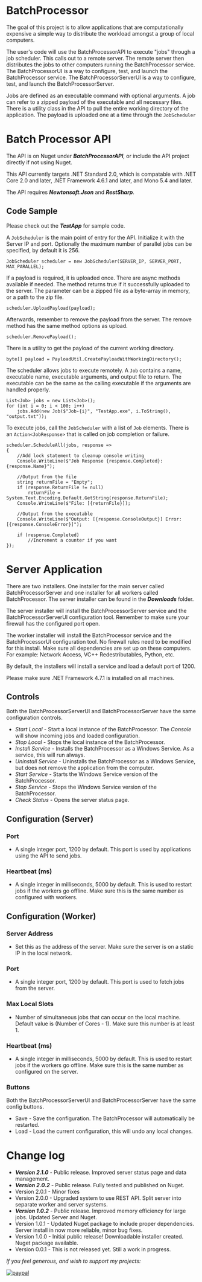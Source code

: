 # BatchProcessor

The goal of this project is to allow applications that are computationally expensive a simple way to distribute the workload amongst a group of local computers.  

The user's code will use the BatchProcessorAPI to execute "jobs" through a job scheduler.  This calls out to a remote server.  The remote server then distributes the jobs to other computers running the BatchProcessor service.  The BatchProcessorUI is a way to configure, test, and launch the BatchProcessor service.  The BatchProcessorServerUI is a way to configure, test, and launch the BatchProcessorServer.

Jobs are defined as an executable command with optional arguments.  A job can refer to a zipped payload of the executable and all necessary files.  There is a utility class in the API to pull the entire working directory of the application.  The payload is uploaded one at a time through the `JobScheduler`

# Batch Processor API

The API is on Nuget under ***BatchProcessorAPI***, or include the API project directly if not using Nuget.

This API currently targets .NET Standard 2.0, which is compatable with .NET Core 2.0 and later, .NET Framework 4.6.1 and later, and Mono 5.4 and later.

The API requires ***Newtonsoft.Json*** and ***RestSharp***.

## Code Sample

Please check out the ***TestApp*** for sample code.

A `JobScheduler` is the main point of entry for the API.  Initialize it with the Server IP and port.  Optionally the maximum number of parallel jobs can be specified, by default it is 256.
~~~~
JobScheduler scheduler = new JobScheduler(SERVER_IP, SERVER_PORT, MAX_PARALLEL);
~~~~

If a payload is required, it is uploaded once.  There are async methods available if needed.  The method returns true if it successfully uploaded to the server.  The parameter can be a zipped file as a byte-array in memory, or a path to the zip file.
~~~~
scheduler.UploadPayload(payload);
~~~~

Afterwards, remember to remove the payload from the server.  The remove method has the same method options as upload.
~~~~
scheduler.RemovePayload();
~~~~

There is a utility to get the payload of the current working directory.
~~~~
byte[] payload = PayloadUtil.CreatePayloadWithWorkingDirectory();
~~~~

The scheduler allows jobs to execute remotely.  A `Job` contains a name, executable name, executable arguments, and output file to return.  The executable can be the same as the calling executable if the arguments are handled properly.
~~~~
List<Job> jobs = new List<Job>();
for (int i = 0; i < 100; i++)
    jobs.Add(new Job($"Job-{i}", "TestApp.exe", i.ToString(), "output.txt"));
~~~~

To execute jobs, call the `JobScheduler` with a list of `Job` elements.  There is an `Action<JobResponse>` that is called on job completion or failure.
~~~~
scheduler.ScheduleAll(jobs, response => 
{     
    //Add lock statement to cleanup console writing       
    Console.WriteLine($"Job Response {response.Completed}: {response.Name}");

    //Output from the file
    string returnFile = "Empty";
    if (response.ReturnFile != null)
        returnFile = System.Text.Encoding.Default.GetString(response.ReturnFile);
    Console.WriteLine($"File: [{returnFile}]);

    //Output from the executable
    Console.WriteLine($"Output: [{response.ConsoleOutput}] Error: [{response.ConsoleError}]");

    if (response.Completed)
        //Increment a counter if you want    
});
~~~~

# Server Application

There are two installers.  One installer for the main server called BatchProcessorServer and one installer for all workers called BatchProcessor.  The server installer can be found in the ***Downloads*** folder.  

The server installer will install the BatchProcessorServer service and the BatchProcessorServerUI configuration tool.  Remember to make sure your firewall has the configured port open.

The worker installer will install the BatchProcessor service and the BatchProcessorUI configuration tool.  No firewall rules need to be modified for this install.  Make sure all dependencies are set up on these computers.  For example: Network Access, VC++ Redestributables, Python, etc.

By default, the installers will install a service and load a default port of 1200.

Please make sure .NET Framework 4.7.1 is installed on all machines.

## Controls

Both the BatchProcessorServerUI and BatchProcessorServer have the same configuration controls.

* *Start Local* - Start a local instance of the BatchProcessor.  The *Console* will show incoming jobs and loaded configuration.
* *Stop Local* - Stops the local instance of the BatchProcessor.
* *Install Service* - Installs the BatchProcessor as a Windows Service.  As a service, this will run always.
* *Uninstall Service* - Uninstalls the BatchProcessor as a Windows Service, but does not remove the application from the computer.
* *Start Service* - Starts the Windows Service version of the BatchProcessor.
* *Stop Service* - Stops the Windows Service version of the BatchProcessor.
* *Check Status* - Opens the server status page.

## Configuration (Server)

### Port
* A single integer port, 1200 by default.  This port is used by applications using the API to send jobs.

### Heartbeat (ms)
* A single integer in milliseconds, 5000 by default.  This is used to restart jobs if the workers go offline.  Make sure this is the same number as configured with workers.


## Configuration (Worker)

### Server Address
* Set this as the address of the server.  Make sure the server is on a static IP in the local network.

### Port
* A single integer port, 1200 by default.  This port is used to fetch jobs from the server.

### Max Local Slots
* Number of simultaneous jobs that can occur on the local machine.  Default value is (Number of Cores - 1).  Make sure this number is at least 1.

### Heartbeat (ms)
* A single integer in milliseconds, 5000 by default.  This is used to restart jobs if the workers go offline.  Make sure this is the same number as configured on the server.


### Buttons

Both the BatchProcessorServerUI and BatchProcessorServer have the same config buttons.

* Save - Save the configuration.  The BatchProcessor will automatically be restarted.
* Load - Load the current configuration, this will undo any local changes.

# Change log

* ***Version 2.1.0*** - Public release.  Improved server status page and data management.
* ***Version 2.0.2*** - Public release.  Fully tested and published on Nuget.
* Version 2.0.1 - Minor fixes
* Version 2.0.0 - Upgraded system to use REST API.  Split server into separate worker and server systems.
* ***Version 1.0.2*** - Public release.  Improved memory efficiency for large jobs.  Updated Server and Nuget.
* Version 1.0.1 - Updated Nuget package to include proper dependencies.  Server install in now more reliable, minor bug fixes.
* Version 1.0.0 - Initial public release!  Downloadable installer created.  Nuget package available.
* Version 0.0.1 - This is not released yet.  Still a work in progress.

*If you feel generous, and wish to support my projects:*

[![paypal](https://www.paypalobjects.com/en_US/i/btn/btn_donateCC_LG.gif)](https://www.paypal.com/cgi-bin/webscr?cmd=_donations&business=TU7QHT7UL6PR4&currency_code=USD)
